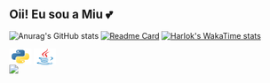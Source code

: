  ## Oii! Eu sou a Miu 💕


![Anurag's GitHub stats](https://github-readme-stats.vercel.app/api?username=zMiuMiu&show_icons=true&theme=omni)
[![Readme Card](https://github-readme-stats.vercel.app/api/pin/?username=zMiuMiu&repo=github-readme-stats&icons=true&theme=omni)](https://github.com/zMiuMiu/github-readme-stats&)
[![Harlok's WakaTime stats](https://github-readme-stats.vercel.app/api/wakatime?username=ffflabs&icons=true&theme=omni)](https://github.com/anuraghazra/github-readme-stats)

<div> 
  <img align="center" alt="Miu-Python" height="30" width="40" src="https://raw.githubusercontent.com/devicons/devicon/master/icons/python/python-original.svg">
  <img align="center" alt="Miu-Java" height="30" width="40" src="https://raw.githubusercontent.com/devicons/devicon/master/icons/java/java-original.svg">          

 
<div>
  <a href="https://www.instagram.com/main.curinha/" target="_blank"><img src="https://img.shields.io/badge/-Instagram-%23E4405F?style=for-the-badge&logo=instagram&logoColor=white" target="_blank"></a>

 
